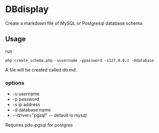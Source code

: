 # DBdisplay
Create a markdown file of MySQL or Postgresql database schema  

## Usage
run 
```
php create_schema.php -uusername -ppassword -s127.0.0.1 -ddatabase 
```
A file will be created called db.md.

### options
* -u username
* -p password
* -s ip address
* -d database name 
* --driver="pgsql" -- default is mysql

Requires pdo-pgsql for postgres